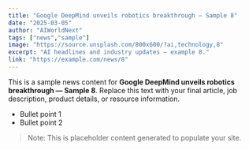 ```yaml
---
title: "Google DeepMind unveils robotics breakthrough — Sample 8"
date: "2025-03-05"
author: "AIWorldNext"
tags: ["news","sample"]
image: "https://source.unsplash.com/800x600/?ai,technology,8"
excerpt: "AI headlines and industry updates — example 8."
link: "https://example.com/news/8"
---
```


This is a sample news content for **Google DeepMind unveils robotics breakthrough — Sample 8**. Replace this text with your final article, job description, product details, or resource information.

- Bullet point 1
- Bullet point 2

> Note: This is placeholder content generated to populate your site.
